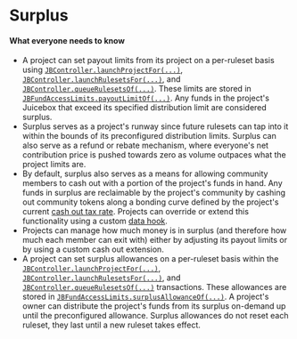 # Surplus

#### What everyone needs to know

* A project can set payout limits from its project on a per-ruleset basis using [`JBController.launchProjectFor(...)`](/docs/v4/api/core/contracts/JBController.md#launchprojectfor), [`JBController.launchRulesetsFor(...)`](/docs/v4/api/core/contracts/JBController.md#launchrulesetsfor), and [`JBController.queueRulesetsOf(...)`](/docs/v4/api/core/contracts/JBController.md#queuerulesetsof). These limits are stored in [`JBFundAccessLimits.payoutLimitOf(...)`](/docs/v4/api/core/contracts/JBFundAccessLimits.md#payoutlimitof). Any funds in the project's Juicebox that exceed its specified distribution limit are considered surplus.
* Surplus serves as a project's runway since future rulesets can tap into it within the bounds of its preconfigured distribution limits. Surplus can also serve as a refund or rebate mechanism, where everyone's net contribution price is pushed towards zero as volume outpaces what the project limits are.
* By default, surplus also serves as a means for allowing community members to cash out with a portion of the project's funds in hand. Any funds in surplus are reclaimable by the project's community by cashing out community tokens along a bonding curve defined by the project's current [cash out tax rate](cash-out-tax-rate.md). Projects can override or extend this functionality using a custom [data hook](data-hook.md).
* Projects can manage how much money is in surplus (and therefore how much each member can exit with) either by adjusting its payout limits or by using a custom cash out extension.
* A project can set surplus allowances on a per-ruleset basis within the [`JBController.launchProjectFor(...)`](/docs/v4/api/core/contracts/JBController.md#launchprojectfor), [`JBController.launchRulesetsFor(...)`](/docs/v4/api/core/contracts/JBController.md#launchrulesetsfor), and [`JBController.queueRulesetsOf(...)`](/docs/v4/api/core/contracts/JBController.md#queuerulesetsof) transactions. These allowances are stored in [`JBFundAccessLimits.surplusAllowanceOf(...)`](/docs/v4/api/core/contracts/JBFundAccessLimits.md#surplusallowanceof). A project's owner can distribute the project's funds from its surplus on-demand up until the preconfigured allowance. Surplus allowances do not reset each ruleset, they last until a new ruleset takes effect.


